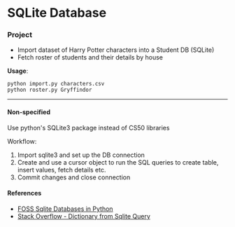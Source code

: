 # SQLite Database

### Project
- Import dataset of Harry Potter characters into a Student DB (SQLite)
- Fetch roster of students and their details by house

**Usage**:

    python import.py characters.csv
    python roster.py Gryffindor


---
#### Non-specified
Use python's SQLite3 package instead of CS50 libraries

Workflow:

1. Import sqlite3 and set up the DB connection
2. Create and use a cursor object to run the SQL queries to create table, insert values, fetch details etc.
3. Commit changes and close connection


#### References
- [FOSS Sqlite Databases in Python](https://www.fosslinux.com/42798/basics-of-working-with-the-sqlite-databases-in-python.htm)
- [Stack Overflow - Dictionary from Sqlite Query](https://stackoverflow.com/questions/3300464/how-can-i-get-dict-from-sqlite-query)
